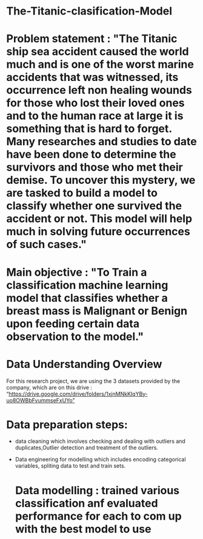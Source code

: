 # The-Titanic-clasification-Model
# Problem statement : "The Titanic ship  sea accident caused  the world  much and is  one of the  worst marine accidents that was witnessed, its occurrence left  non healing wounds for those who lost their loved ones and to the human race at large it is something that is hard to forget. Many  researches and studies to  date have been done  to  determine the survivors  and those who  met their demise. To uncover  this mystery, we are  tasked to build a model to classify whether one survived the accident  or not. This model will help much in  solving future occurrences of such cases."
# Main objective  :  "To Train a classification machine learning model that classifies whether a breast mass is Malignant or Benign upon feeding certain data observation to the model."
# Data Understanding Overview
For this research project, we are using the  3 datasets provided by the company, which are on this drive : “https://drive.google.com/drive/folders/1xjnMNkKIqYBy-uo8OWBbFvummseFxUYo”
# Data preparation steps:
* data cleaning which involves checking and dealing with outliers and duplicates,Outlier detection and  treatment of the outliers.
* Data engineering for modelling  which includes encoding categorical variables, spliting data to test and train sets.

  # Data modelling : trained various classification anf evaluated  performance for each to com up with the best model to use
